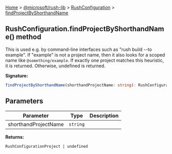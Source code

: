 [Home](./index) &gt; [@microsoft/rush-lib](./rush-lib.md) &gt; [RushConfiguration](./rush-lib.rushconfiguration.md) &gt; [findProjectByShorthandName](./rush-lib.rushconfiguration.findprojectbyshorthandname.md)

## RushConfiguration.findProjectByShorthandName() method

This is used e.g. by command-line interfaces such as "rush build --to example". If "example" is not a project name, then it also looks for a scoped name like `@something/example`<!-- -->. If exactly one project matches this heuristic, it is returned. Otherwise, undefined is returned.

<b>Signature:</b>

```typescript
findProjectByShorthandName(shorthandProjectName: string): RushConfigurationProject | undefined;
```

## Parameters

|  Parameter | Type | Description |
|  --- | --- | --- |
|  shorthandProjectName | `string` |  |

<b>Returns:</b>

`RushConfigurationProject | undefined`

